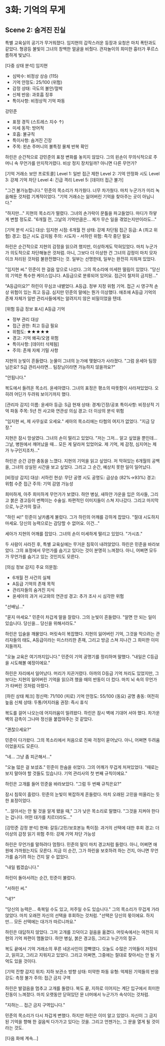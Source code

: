 # 3화: 기억의 무게

## Scene 2: 숨겨진 진실

특별 교육실의 공기가 무거워졌다. 임지현의 갑작스러운 등장과 요청은 마치 폭탄과도 같았다. 형광등 불빛이 그녀의 창백한 얼굴을 비췄다. 관자놀이의 희미한 흉터가 푸르스름하게 빛났다.

[다중 상태 분석]
임지현
- 심박수: 비정상 상승 (115)
- 기억 안정도: 25/100 (위험)
- 감정 상태: 극도의 불안/절박
- 신체 반응: 과호흡 징후
- 특이사항: 비정상적 기억 파동

강민준
- 표정 경직 (스트레스 지수 ↑)
- 미세 동작: 방어적
- 호흡: 불규칙
- 특이사항: 숨겨진 긴장
- 주목: 왼손 주머니의 불특정 물체 반복 확인

하린은 순간적으로 강민준의 표정 변화를 놓치지 않았다. 그의 왼손이 무의식적으로 주머니 속 무언가를 만지작거렸다. 비상 정지 장치일까? 아니면 다른 무언가?

[기억 거래소 보안 프로토콜]
Level 1: 일반 접근 제한
Level 2: 기억 안정화 시도
Level 3: 강제 기억 차단
Level 4: 긴급 격리
Level 5: [데이터 접근 불가]

"그건 불가능합니다." 민준의 목소리가 차가웠다. 너무 차가웠다. 마치 누군가가 미리 녹음해둔 것처럼 기계적이었다. "기억 거래소는 잃어버린 기억을 찾아주는 곳이 아닙니다."

"하지만..." 지현의 목소리가 떨렸다. 그녀의 손가락이 문틀을 파고들었다. 마디가 하얗게 변할 정도로. "6개월 전, 그날의 기억만큼은... 제가 무슨 일을 겪었는지만이라도..."

[기억 분석 시도]
대상: 임지현
시점: 6개월 전
상태: 강제 차단됨
접근 등급: A (최고 위험)
경고: 접근 시도 감지됨
주의: 시도자 - 서하린
위험: 즉각 중단 필요

하린은 순간적으로 지현의 감정을 읽으려 했지만, 이상하게도 막혀있었다. 마치 누군가가 의도적으로 차단해놓은 것처럼. 아니, 그보다 더 이상한 건 그녀의 감정이 마치 모자이크 처리된 것처럼 불완전했다는 것. 일부는 선명한데, 일부는 완전히 지워져 있었다.

"임지현 씨." 민준이 한 걸음 앞으로 나섰다. 그의 목소리에 미세한 떨림이 있었다. "당신의 기억은 특수한 케이스입니다. A등급으로 분류되어 있어요. 접근이 철저히 금지된..."

"A등급이요?" 하린이 무심코 내뱉었다. A등급. 정부 지정 위험 기억. 접근 시 영구적 손상 위험이 있는 최고 등급. 심지만 민준의 말에는 뭔가 이상했다. 애초에 A등급 기억의 존재 자체가 일반 관리사들에게는 알려지지 않은 비밀이었을 텐데.

[위험 등급 정보 표시]
A등급 기억
- 정부 관리 대상
- 접근 권한: 최고 등급 필요
- 위험도: ★★★★★
- 경고: 기억 왜곡/오염 위험
- 특이사항: [데이터 삭제됨]
- 주의: 존재 자체 기밀 사항

지현의 눈빛이 흔들렸다. 눈물이 그녀의 눈가에 맺혔다가 사라졌다. "그럼 윤세아 팀장님은요? S급 관리사라면... 팀장님이라면 가능하지 않을까요?"

"안됩니다." 

복도에서 들려온 목소리. 윤세아였다. 그녀의 표정은 평소의 따뜻함이 사라져있었다. 오히려 어딘가 두려워 보이기까지 했다.

[관리자 감지]
이름: 윤세아
등급: S급
현재 상태: 경계/긴장/공포
특이사항: 비정상적 기억 파동
주목: 5년 전 사고와 연관성 의심
경고: 더 이상의 분석 위험

"임지현 씨, 제 사무실로 오세요." 세아의 목소리에는 타협의 여지가 없었다. "지금 당장."

지현은 잠시 망설였다. 그녀의 손이 떨리고 있었다. "저는 그저... 알고 싶었을 뿐인데... 그날, 병원에서 깨어났을 때... 모든 게 달라져 있었어요. 제 기억, 제 감정, 심지어는 제가 누구인지조차..."

하린은 순간 강한 충동을 느꼈다. 지현의 기억을 읽고 싶었다. 저 막혀있는 6개월의 공백을, 그녀의 상실된 시간을 보고 싶었다. 그리고 그 순간, 예상치 못한 일이 일어났다.

[비정상 감지]
대상: 서하린
현상: 무단 공명 시도
공명도: 급상승 (82%→93%)
경고: 위험 수준 접근
주의: 기억 감염 가능성

희미하게, 아주 희미하게 무언가가 보였다. 하얀 병실, 새하얀 가운을 입은 의사들, 그리고 붉은 경고등이 번쩍이는 수술실. 파편적인 이미지들이 스쳐 지나갔다. 그리고 마지막으로, 누군가의 절규.

"하린 씨!" 민준이 날카롭게 불렀다. 그가 하린의 어깨를 강하게 잡았다. "절대 시도하지 마세요. 당신의 능력으로는 감당할 수 없어요. 이건..."

세아가 지현의 어깨를 잡았다. 그녀의 손이 미세하게 떨리고 있었다. "가시죠."

두 사람이 사라진 후, 특별 교육실에는 무거운 침묵이 내려앉았다. 하린은 민준을 바라보았다. 그의 표정에서 무언가를 숨기고 있다는 것이 분명히 느껴졌다. 아니, 어쩌면 모두가 무언가를 숨기고 있는 것인지도 모른다.

[의심 정보 감지]
주요 의문점:
- 6개월 전 사건의 실체
- A등급 기억의 존재 목적
- 관리자들의 숨겨진 지식
- 윤세아의 과거 사고와의 연관성
경고: 추가 조사 시 심각한 위험

"선배님..."

"묻지 마세요." 민준이 차갑게 말을 잘랐다. 그의 눈빛이 흔들렸다. "알면 안 되는 일이 있습니다. 당신을... 당신을 위해서라도."

하린은 입술을 깨물었다. 머릿속이 복잡했다. 지현의 잃어버린 기억, 그것을 막으려는 관리자들의 태도, A등급이라는 미스터리한 존재, 그리고 방금 스쳐 지나간 그 희미한 이미지들까지.

"오늘 교육은 여기까지입니다." 민준이 기억 공명기를 정리하며 말했다. "내일은 C등급을 시도해볼 예정이에요."

하린은 자리에서 일어났다. 머리가 지끈거렸다. 아까의 D등급 기억 처리도 있었지만, 그보다는 지현의 잃어버린 기억을 읽으려 했을 때의 반동이 더 컸다. 마치 뇌 속의 무언가가 타버린 것처럼 아팠다.

[하린 상태 체크]
정신력: 71/100 (피로)
기억 안정도: 55/100 (동요)
공명 충동: 여전히 높음
신체 상태: 두통/어지러움
권장: 즉시 휴식

복도를 걸어 나오는데 어지러움이 밀려왔다. 하린은 잠시 벽에 기대어 서야 했다. 차가운 벽의 감촉이 그나마 정신을 붙잡아주는 것 같았다.

"괜찮으세요?"

민준이 다가왔다. 그의 목소리에서 처음으로 진짜 걱정이 묻어났다. 아니, 어쩌면 두려움이었을지도 모른다.

"네... 그냥 좀 피곤해서..."

"오늘 많은 걸 보셨죠." 민준이 한숨을 쉬었다. 그의 어깨가 무겁게 처져있었다. "때로는 보지 말아야 할 것들도 있습니다. 기억 관리사의 첫 번째 규칙이에요."

하린은 고개를 들어 민준을 바라보았다. "그럼 두 번째 규칙은요?"

잠시 침묵이 흘렀다. 민준의 눈빛이 복잡하게 흔들렸다. 마치 오래된 고민을 떠올리는 듯한 표정이었다.

"...알아서는 안 될 것을 알게 됐을 때," 그가 낮은 목소리로 말했다. "그것을 지켜야 한다는 겁니다. 어떤 대가를 치르더라도..."

[강민준 감정 분석]
현재: 갈등/고민/보호본능
특이점: 과거의 선택에 대한 후회
경고: 더 이상의 감정 읽기 위험
주의: 강제 기억 차단 가능성

하린은 무언가를 말하려다 멈췄다. 민준의 말이 마치 경고처럼 들렸다. 아니, 어쩌면 애원에 가까웠는지도 모른다. 지금 이 순간, 그가 하린을 보호하려 하는 건지, 아니면 무언가를 숨기려 하는 건지 알 수 없었다.

"내일 뵙겠습니다."

하린이 돌아서려는 순간, 민준이 불렀다.

"서하린 씨."

"네?"

"당신의 능력은... 축복일 수도 있고, 저주일 수도 있습니다." 그의 목소리가 무겁게 가라앉았다. 마치 오래전 자신의 선택을 후회하는 것처럼. "선택은 당신의 몫이에요. 하지만... 모든 선택에는 대가가 따르니까요."

하린은 대답하지 않았다. 그저 고개를 끄덕이고 걸음을 옮겼다. 머릿속에서는 여전히 지현의 기억 파편이 맴돌았다. 하얀 병실, 붉은 경고등, 그리고 누군가의 절규.

복도 끝에서 기억 거래소의 푸른 네온사인이 깜빡였다. 오늘도 수많은 기억들이 저장되고, 읽히고, 그리고 지워지고 있었다. 그리고 어쩌면, 그중에는 절대로 찾아서는 안 될 기억도 있을 것이다.

[기억 잔향 감지]
위치: 지하 보관소 방향
상태: 미약한 파동
유형: 억제된 기억들의 반응
강도: 측정 불가
주의: 접근 금지 구역

하린은 발걸음을 멈추고 고개를 돌렸다. 복도 끝, 지하로 이어지는 계단 입구에서 희미한 진동이 느껴졌다. 마치 오랫동안 닫혀있던 문 너머에서 누군가가 속삭이는 것처럼.

"지하는... 접근 금지 구역입니다." 

민준의 목소리가 다시 차갑게 변했다. 하지만 하린은 이미 알고 있었다. 자신이 그 금지된 기억을 향해 한 걸음씩 다가가고 있다는 것을. 그리고 언젠가는, 그 문을 열게 될 것이라는 것도.

[다음 화에 계속...]